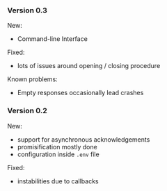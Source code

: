 ### Version 0.3

New:
- Command-line Interface

Fixed:
- lots of issues around opening / closing procedure

Known problems:
- Empty responses occasionally lead crashes

### Version 0.2

New:
- support for asynchronous acknowledgements
- promisification mostly done
- configuration inside `.env` file

Fixed:
- instabilities due to callbacks
